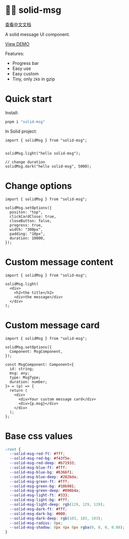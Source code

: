 # 👏🏻 solid-msg

[查看中文文档](./README-CN.md)

A solid message UI component.

[View DEMO](https://solid-msg.writeflowy.com)

Features:

- Progress bar
- Easy use
- Easy custom
- Tiny, only `2kb` in gzip


# Quick start

Install:

```sh
pnpm i "solid-msg"
```

In Solid project:

```tsx
import { solidMsg } from "solid-msg";


solidMsg.light("hello solid-msg");

// change duration
solidMsg.dark("hello solid-msg", 5000);
```

# Change options

```tsx
import { solidMsg } from "solid-msg";

solidMsg.setOptions({
  positon: "top",
  clickCardClose: true,
  closeButton: false,
  progress: true,
  width: "300px",
  padding: "10px",
  duration: 10000,
});
```

# Custom message content

```tsx
import { solidMsg } from "solid-msg";

solidMsg.light(
  <div>
    <h2>the title</h2>
    <div>the message</div>
  </div>
);
```

# Custom message card

```tsx
import { solidMsg } from "solid-msg";

solidMsg.setOptions({
  Component: MsgComponent,
});

const MsgComponent: Component<{
  id: string;
  msg: any;
  type: MsgType;
  duration: number;
}> = (p) => {
  return (
    <div>
      <div>Your custom message card</div>
      <div>{p.msg}</div>
    </div>
  );
};
```

# Base css values


```css
:root {
  --solid-msg-red-ft: #fff;
  --solid-msg-red-bg: #f43f5e;
  --solid-msg-red-deep: #b71933;
  --solid-msg-blue-ft: #fff;
  --solid-msg-blue-bg: #6366f1;
  --solid-msg-blue-deep: #282bda;
  --solid-msg-green-ft: #fff;
  --solid-msg-green-bg: #10b981;
  --solid-msg-green-deep: #096b4a;
  --solid-msg-light-ft: #333;
  --solid-msg-light-bg: #fff;
  --solid-msg-light-deep: rgb(129, 129, 129);
  --solid-msg-dark-ft: #fff;
  --solid-msg-dark-bg: #000;
  --solid-msg-dark-deep: rgb(103, 103, 103);
  --solid-msg-radius: 8px;
  --solid-msg-shadow: 0px 4px 8px rgba(0, 0, 0, 0.08);
}
```